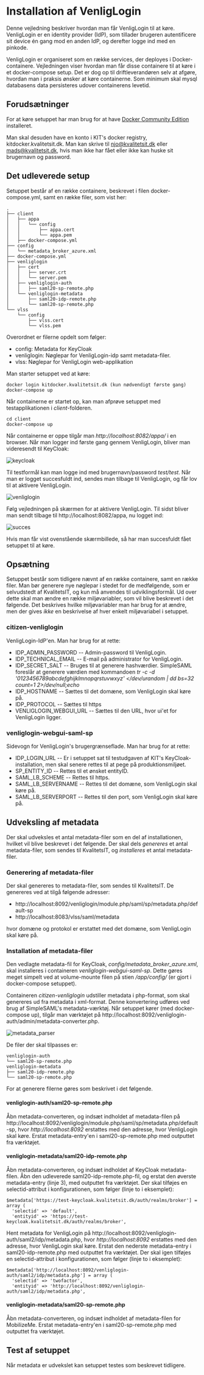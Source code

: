 # Installation af VenligLogin

Denne vejledning beskriver hvordan man får VenligLogin til at køre. VenligLogin er en identity provider (IdP), som tillader brugeren autentificere sit device én gang mod en anden IdP, og derefter logge ind med en pinkode.

VenligLogin er organiseret som en række services, der deployes i Docker-containere. Vejledningen viser hvordan man får disse containere til at køre i et docker-compose setup. Det er dog op til driftleverandøren selv at afgøre, hvordan man i praksis ønsker at køre containerne. Som minimum skal mysql databasens data persisteres udover containerens levetid. 

## Forudsætninger
For at køre setuppet har man brug for at have [Docker Community Edition](https://docs.docker.com/install/) installeret. 

Man skal desuden have en konto i KIT's docker registry, kitdocker.kvalitetsit.dk. Man kan skrive til njo@kvalitetsit.dk eller mads@kvalitetsit.dk, hvis man ikke har fået eller ikke kan huske sit brugernavn og password.

## Det udleverede setup
Setuppet består af en række containere, beskrevet i filen docker-compose.yml, samt en række filer, som vist her:

```
.
├── client
│   ├── appa
│   │   └── config
│   │       ├── appa.cert
│   │       └── appa.pem
│   ├── docker-compose.yml
├── config
│   └── metadata_broker_azure.xml
├── docker-compose.yml
├── venliglogin
│   ├── cert
│   │   ├── server.crt
│   │   └── server.pem
│   ├── venliglogin-auth
│   │   ├── saml20-sp-remote.php
│   └── venliglogin-metadata
│       ├── saml20-idp-remote.php
│       └── saml20-sp-remote.php
└── vlss
    └── config
        ├── vlss.cert
        └── vlss.pem

```

Overordnet er filerne opdelt som følger:
- config: Metadata for KeyCloak
- venliglogin: Nøglepar for VenligLogin-idp samt metadata-filer.
- vlss: Nøglepar for VenligLogin web-applikation

Man starter setuppet ved at køre:

```
docker login kitdocker.kvalitetsit.dk (kun nødvendigt første gang)
docker-compose up
```

Når containerne er startet op, kan man afprøve setuppet med testapplikationen i _client_-folderen.

```
cd client
docker-compose up
```

Når containerne er oppe tilgår man _http://localhost:8082/appa/_ i en browser. Når man logger ind første gang gennem VenligLogin, bliver man videresendt til KeyCloak:

![keycloak](images/keycloak_login.png)

Til testformål kan man logge ind med brugernavn/password _test/test_. Når man er logget succesfuldt ind, sendes man tilbage til VenligLogin, og får lov til at aktivere VenligLogin.

![venliglogin](images/aktiver_venliglogin.png)

Følg vejledningen på skærmen for at aktivere VenligLogin. Til sidst bliver man sendt tilbage til http://localhost:8082/appa, nu logget ind:

![succes](images/succes.png)

Hvis man får vist ovenstående skærmbillede, så har man succesfuldt fået setuppet til at køre.

## Opsætning
Setuppet består som tidligere nævnt af en række containere, samt en række filer. Man bør generere nye nøglepar i stedet for de medfølgende, som er selvudstedt af KvalitetsIT, og kun må anvendes til udviklingsformål. Ud over dette skal man ændre en række miljøvariabler, som vil blive beskrevet i det følgende. Det beskrives hvilke miljøvariabler man har brug for at ændre, men der gives _ikke_ en beskrivelse af hver enkelt miljøvariabel i setuppet.

### citizen-venliglogin
VenligLogin-IdP'en. Man har brug for at rette:

- IDP_ADMIN_PASSWORD
-- Admin-password til VenligLogin.
- IDP_TECHNICAL_EMAIL
-- E-mail på administrator for VenligLogin.
- IDP_SECRET_SALT
-- Bruges til at generere hashværdier. SimpleSAML foreslår at generere værdien med kommandoen _tr -c -d '0123456789abcdefghijklmnopqrstuvwxyz' </dev/urandom | dd bs=32 count=1 2>/dev/null;echo_
- IDP_HOSTNAME
-- Sættes til det domæne, som VenligLogin skal køre på.
- IDP_PROTOCOL
-- Sættes til https
- VENLIGLOGIN_WEBGUI_URL
-- Sættes til den URL, hvor ui'et for VenligLogin ligger.

### venliglogin-webgui-saml-sp
Sidevogn for VenligLogin's brugergrænseflade. Man har brug for at rette: 

- IDP_LOGIN_URL
-- Er i setuppet sat til testudgaven af KIT's KeyCloak-installation, men skal senere rettes til at pege på produktionsmiljøet.
- SP_ENTITY_ID
-- Rettes til et ønsket entityID.
- SAML_LB_SCHEME
-- Rettes til https.
- SAML_LB_SERVERNAME
-- Rettes til det domæne, som VenligLogin skal køre på.
- SAML_LB_SERVERPORT
-- Rettes til den port, som VenligLogin skal køre på.

## Udveksling af metadata
Der skal udveksles et antal metadata-filer som en del af installationen, hvilket vil blive beskrevet i det følgende. Der skal dels  _genereres_ et antal metadata-filer, som sendes til KvalitetsIT, og _installeres_ et antal metadata-filer.

### Generering af metadata-filer
Der skal genereres to metadata-filer, som sendes til KvalitetsIT. De genereres ved at tilgå følgende adresser:

 * http://localhost:8092/venliglogin/module.php/saml/sp/metadata.php/default-sp
 * http://localhost:8083/vlss/saml/metadata

hvor domæne og protokol er erstattet med det domæne, som VenligLogin skal køre på.

### Installation af metadata-filer
Den vedlagte metadata-fil for KeyCloak, _config/metadata_broker_azure.xml_, skal installeres i containeren _venliglogin-webgui-saml-sp_. Dette gøres meget simpelt ved at volume-mounte filen på stien _/app/config/_ (er gjort i docker-compose setuppet).

Containeren _citizen-venliglogin_ udstiller metadata i php-format, som skal genereres ud fra metadata i xml-format. Denne konvertering udføres ved brug af SimpleSAML's metadata-værktøj. Når setuppet kører (med docker-compose up), tilgår man værktøjet på http://localhost:8092/venliglogin-auth/admin/metadata-converter.php.

![metadata_parser](images/metadata_parser.png)

De filer der skal tilpasses er:

```
venliglogin-auth
└── saml20-sp-remote.php
venliglogin-metadata
├── saml20-idp-remote.php
└── saml20-sp-remote.php
```

For at generere filerne gøres som beskrivet i det følgende.

#### venliglogin-auth/saml20-sp-remote.php
Åbn metadata-converteren, og indsæt indholdet af metadata-filen på http://localhost:8092/venliglogin/module.php/saml/sp/metadata.php/default-sp, hvor _http://localhost:8092_ erstattes med den adresse, hvor VenligLogin skal køre. Erstat metadata-entry'en i saml20-sp-remote.php med outputtet fra værktøjet.

#### venliglogin-metadata/saml20-idp-remote.php
Åbn metadata-converteren, og indsæt indholdet af KeyCloak metadata-filen. Åbn den udleverede saml20-idp-remote.php-fil, og erstat den øverste metadata-entry (linje 3), med outputtet fra værktøjet. Der skal tilføjes en selectid-attribut i konfigurationen, som følger (linje to i eksemplet):

```
$metadata['https://test-keycloak.kvalitetsit.dk/auth/realms/broker'] = array (
  'selectid' => 'default',
  'entityid' => 'https://test-keycloak.kvalitetsit.dk/auth/realms/broker',
```

Hent metadata for VenligLogin på http://localhost:8092/venliglogin-auth/saml2/idp/metadata.php, hvor _http://localhost:8092_ erstattes med den adresse, hvor VenligLogin skal køre. Erstat den nederste metadata-entry i saml20-idp-remote.php med outputtet fra værktøjet. Der skal igen tilføjes en selectid-attribut i konfigurationen, som følger (linje to i eksemplet):

```
$metadata['http://localhost:8092/venliglogin-auth/saml2/idp/metadata.php'] = array (
  'selectid' => 'twofactor',
  'entityid' => 'http://localhost:8092/venliglogin-auth/saml2/idp/metadata.php',
```

#### venliglogin-metadata/saml20-sp-remote.php
Åbn metadata-converteren, og indsæt indholdet af metadata-filen for MobilizeMe. Erstat metadata-entry'en i saml20-sp-remote.php med outputtet fra værktøjet. 

## Test af setuppet
Når metadata er udvekslet kan setuppet testes som beskrevet tidligere.
